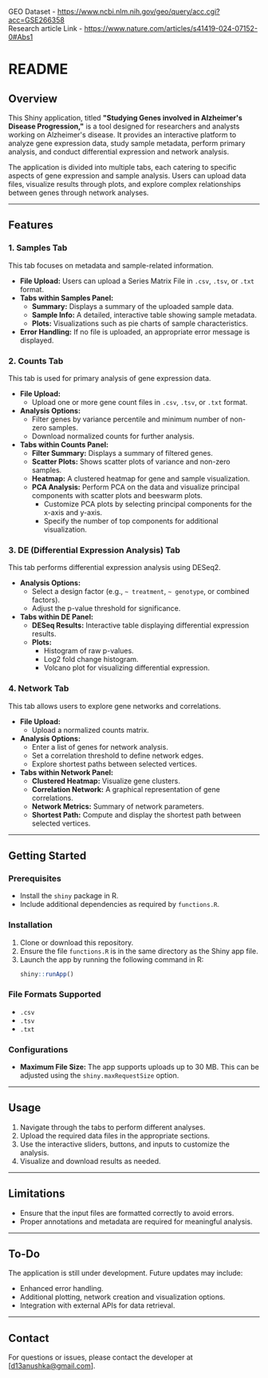 GEO Dataset - https://www.ncbi.nlm.nih.gov/geo/query/acc.cgi?acc=GSE266358  
Research article Link - https://www.nature.com/articles/s41419-024-07152-0#Abs1

# README

## Overview

This Shiny application, titled **"Studying Genes involved in Alzheimer's Disease Progression,"** is a tool designed for researchers and analysts working on Alzheimer's disease. It provides an interactive platform to analyze gene expression data, study sample metadata, perform primary analysis, and conduct differential expression and network analysis.

The application is divided into multiple tabs, each catering to specific aspects of gene expression and sample analysis. Users can upload data files, visualize results through plots, and explore complex relationships between genes through network analyses.

---

## Features

### 1. **Samples Tab**
This tab focuses on metadata and sample-related information.
- **File Upload:** Users can upload a Series Matrix File in `.csv`, `.tsv`, or `.txt` format.
- **Tabs within Samples Panel:**
  - **Summary:** Displays a summary of the uploaded sample data.
  - **Sample Info:** A detailed, interactive table showing sample metadata.
  - **Plots:** Visualizations such as pie charts of sample characteristics.
- **Error Handling:** If no file is uploaded, an appropriate error message is displayed.

### 2. **Counts Tab**
This tab is used for primary analysis of gene expression data.
- **File Upload:**
  - Upload one or more gene count files in `.csv`, `.tsv`, or `.txt` format.
- **Analysis Options:**
  - Filter genes by variance percentile and minimum number of non-zero samples.
  - Download normalized counts for further analysis.
- **Tabs within Counts Panel:**
  - **Filter Summary:** Displays a summary of filtered genes.
  - **Scatter Plots:** Shows scatter plots of variance and non-zero samples.
  - **Heatmap:** A clustered heatmap for gene and sample visualization.
  - **PCA Analysis:** Perform PCA on the data and visualize principal components with scatter plots and beeswarm plots.
    - Customize PCA plots by selecting principal components for the x-axis and y-axis.
    - Specify the number of top components for additional visualization.

### 3. **DE (Differential Expression Analysis) Tab**
This tab performs differential expression analysis using DESeq2.
- **Analysis Options:**
  - Select a design factor (e.g., `~ treatment`, `~ genotype`, or combined factors).
  - Adjust the p-value threshold for significance.
- **Tabs within DE Panel:**
  - **DESeq Results:** Interactive table displaying differential expression results.
  - **Plots:**
    - Histogram of raw p-values.
    - Log2 fold change histogram.
    - Volcano plot for visualizing differential expression.

### 4. **Network Tab**
This tab allows users to explore gene networks and correlations.
- **File Upload:**
  - Upload a normalized counts matrix.
- **Analysis Options:**
  - Enter a list of genes for network analysis.
  - Set a correlation threshold to define network edges.
  - Explore shortest paths between selected vertices.
- **Tabs within Network Panel:**
  - **Clustered Heatmap:** Visualize gene clusters.
  - **Correlation Network:** A graphical representation of gene correlations.
  - **Network Metrics:** Summary of network parameters.
  - **Shortest Path:** Compute and display the shortest path between selected vertices.

---

## Getting Started

### Prerequisites
- Install the `shiny` package in R.
- Include additional dependencies as required by `functions.R`.

### Installation
1. Clone or download this repository.
2. Ensure the file `functions.R` is in the same directory as the Shiny app file.
3. Launch the app by running the following command in R:
   ```R
   shiny::runApp()
   ```

### File Formats Supported
- `.csv`
- `.tsv`
- `.txt`

### Configurations
- **Maximum File Size:** The app supports uploads up to 30 MB. This can be adjusted using the `shiny.maxRequestSize` option.

---

## Usage
1. Navigate through the tabs to perform different analyses.
2. Upload the required data files in the appropriate sections.
3. Use the interactive sliders, buttons, and inputs to customize the analysis.
4. Visualize and download results as needed.

---

## Limitations
- Ensure that the input files are formatted correctly to avoid errors.
- Proper annotations and metadata are required for meaningful analysis.

---

## To-Do
The application is still under development. Future updates may include:
- Enhanced error handling.
- Additional plotting, network creation and visualization options.
- Integration with external APIs for data retrieval.

---

## Contact
For questions or issues, please contact the developer at [d13anushka@gmail.com].
